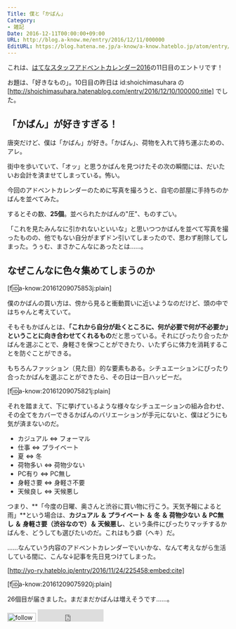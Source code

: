```yaml
---
Title: 僕と「かばん」
Category:
- 雑記
Date: 2016-12-11T00:00:00+09:00
URL: http://blog.a-know.me/entry/2016/12/11/000000
EditURL: https://blog.hatena.ne.jp/a-know/a-know.hateblo.jp/atom/entry/10328749687198066411
---
```


これは、[はてなスタッフアドベントカレンダー2016](http://advent.hatenablog.com/entry/2016/staff)の11日目のエントリです！




お題は、「好きなもの」。10日目の昨日は id:shoichimasuhara の [http://shoichimasuhara.hatenablog.com/entry/2016/12/10/100000:title] でした。



<!-- more -->



## 「かばん」が好きすぎる！

唐突だけど、僕は「かばん」が好き。「かばん」、荷物を入れて持ち運ぶための、アレ。


街中を歩いていて、「オッ」と思うかばんを見つけたその次の瞬間には、だいたいお会計を済ませてしまっている。怖い。


今回のアドベントカレンダーのために写真を撮ろうと、自宅の部屋に手持ちのかばんを並べてみた。


するとその数、**25個**。並べられたかばんの"圧"、ものすごい。


「これを見たみんなに引かれないといいな」と思いつつかばんを並べて写真を撮ったものの、他でもない自分がまずドン引いてしまったので、思わず削除してしまった。うぅむ、まさかこんなにあったとは……。


## なぜこんなに色々集めてしまうのか

[f:id:a-know:20161209075853j:plain]


僕のかばんの買い方は、傍から見ると衝動買いに近いようなのだけど、頭の中ではちゃんと考えていて。


そもそもかばんとは、<b>「これから自分が赴くところに、何が必要で何が不必要か」ということに向き合わせてくれるもの</b>だと思っている。それにぴったり合ったかばんを選ぶことで、身軽さを保つことができたり、いたずらに体力を消耗することを防ぐことができる。


もちろんファッション（見た目）的な要素もある。シチュエーションにぴったり合ったかばんを選ぶことができたら、その日は一日ハッピーだ。

[f:id:a-know:20161209075821j:plain]

それを踏まえて、下に挙げているような様々なシチュエーションの組み合わせ、その全てをカバーできるかばんのバリエーションが手元にないと、僕はどうにも気が済まないのだ。


* カジュアル ⇔ フォーマル
* 仕事 ⇔ プライベート
* 夏 ⇔ 冬
* 荷物多い ⇔ 荷物少ない
* PC有り ⇔ PC無し
* 身軽さ要 ⇔ 身軽さ不要
* 天候良し ⇔ 天候悪し


つまり、**「今度の日曜、奥さんと渋谷に買い物に行こう。天気予報によると雨」**という場合は、**カジュアル ＆ プライベート ＆ 冬 ＆ 荷物少ない ＆ PC無し ＆ 身軽さ要（渋谷なので）＆ 天候悪し**、という条件にぴったりマッチするかばんを、どうしても選びたいのだ。これはもう癖（ヘキ）だ。


……なんていう内容のアドベントカレンダーでいいかな、なんて考えながら生活している間に、こんな↓記事を先日見つけてしまった。



[http://yo-ry.hateblo.jp/entry/2016/11/24/225458:embed:cite]



[f:id:a-know:20161209075920j:plain]

26個目が届きました。まだまだかばんは増えそうです……。


<div>
<a href='http://cloud.feedly.com/#subscription%2Ffeed%2Fhttp%3A%2F%2Fblog.a-know.me%2Ffeed'  target='blank'><img id='feedlyFollow' src='http://s3.feedly.com/img/follows/feedly-follow-rectangle-volume-small_2x.png' alt='follow us in feedly' width='65' height='20'></a>

<iframe src="http://blog.hatena.ne.jp/a-know/a-know.hateblo.jp/subscribe/iframe" allowtransparency="true" frameborder="0" scrolling="no" width="150" height="28"></iframe>
</div>
